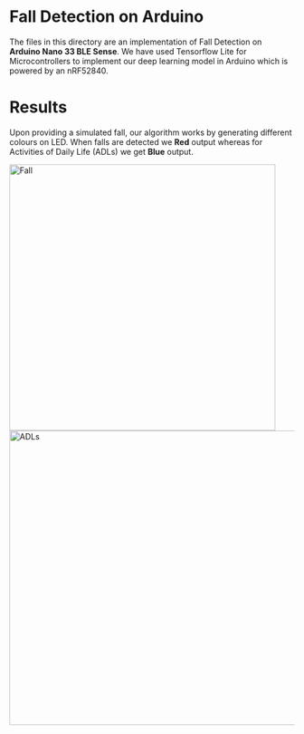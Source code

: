 
# Fall Detection on Arduino
The files in this directory are an implementation of Fall Detection on **Arduino Nano 33 BLE Sense**. We have used Tensorflow Lite for Microcontrollers to implement our deep learning model in Arduino which is powered by an nRF52840.

# Results
Upon providing a simulated fall, our algorithm works by generating different colours on LED. When falls are detected we **Red** output whereas for Activities of Daily Life (ADLs) we get **Blue** output.
<p float="left">
<img width="470" alt="Fall" src="https://user-images.githubusercontent.com/65295655/160168761-e9745568-c879-434d-8281-18e5e90f0c6a.png">
<img width="520" alt="ADLs" src="https://user-images.githubusercontent.com/65295655/160169349-16e68c64-736d-45f2-96e9-798107ca8eb5.png">
</p>

